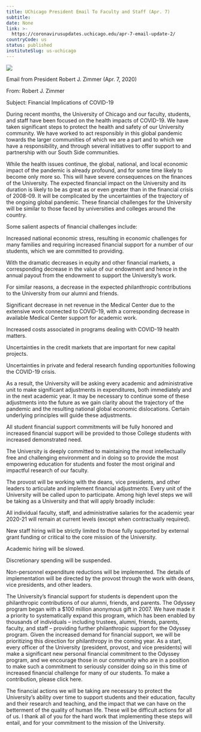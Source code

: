 ```yaml
---
title: UChicago President Email To Faculty and Staff (Apr. 7)
subtitle: 
date: None
link: >-
  https://coronavirusupdates.uchicago.edu/apr-7-email-update-2/
countryCode: us
status: published
instituteSlug: us-uchicago
---
```

![](https://voices.uchicago.edu/coronavirusupdates/files/2019/04/Corona_updates_fullres.jpg)

Email from President Robert J. Zimmer (Apr. 7, 2020)

From: Robert J. Zimmer

Subject: Financial Implications of COVID-19

During recent months, the University of Chicago and our faculty, students, and staff have been focused on the health impacts of COVID-19. We have taken significant steps to protect the health and safety of our University community. We have worked to act responsibly in this global pandemic towards the larger communities of which we are a part and to which we have a responsibility, and through several initiatives to offer support to and partnership with our South Side communities.

While the health issues continue, the global, national, and local economic impact of the pandemic is already profound, and for some time likely to become only more so. This will have severe consequences on the finances of the University. The expected financial impact on the University and its duration is likely to be as great as or even greater than in the financial crisis of 2008-09. It will be complicated by the uncertainties of the trajectory of the ongoing global pandemic. These financial challenges for the University will be similar to those faced by universities and colleges around the country.

Some salient aspects of financial challenges include:

Increased national economic stress, resulting in economic challenges for many families and requiring increased financial support for a number of our students, which we are committed to providing.

With the dramatic decreases in equity and other financial markets, a corresponding decrease in the value of our endowment and hence in the annual payout from the endowment to support the University’s work.

For similar reasons, a decrease in the expected philanthropic contributions to the University from our alumni and friends.

Significant decrease in net revenue in the Medical Center due to the extensive work connected to COVID-19, with a corresponding decrease in available Medical Center support for academic work.

Increased costs associated in programs dealing with COVID-19 health matters.

Uncertainties in the credit markets that are important for new capital projects.

Uncertainties in private and federal research funding opportunities following the COVID-19 crisis.

As a result, the University will be asking every academic and administrative unit to make significant adjustments in expenditures, both immediately and in the next academic year. It may be necessary to continue some of these adjustments into the future as we gain clarity about the trajectory of the pandemic and the resulting national global economic dislocations. Certain underlying principles will guide these adjustments.

All student financial support commitments will be fully honored and increased financial support will be provided to those College students with increased demonstrated need.

The University is deeply committed to maintaining the most intellectually free and challenging environment and in doing so to provide the most empowering education for students and foster the most original and impactful research of our faculty.

The provost will be working with the deans, vice presidents, and other leaders to articulate and implement financial adjustments. Every unit of the University will be called upon to participate. Among high level steps we will be taking as a University and that will apply broadly include:

All individual faculty, staff, and administrative salaries for the academic year 2020-21 will remain at current levels (except when contractually required).

New staff hiring will be strictly limited to those fully supported by external grant funding or critical to the core mission of the University.

Academic hiring will be slowed.

Discretionary spending will be suspended.

Non-personnel expenditure reductions will be implemented. The details of implementation will be directed by the provost through the work with deans, vice presidents, and other leaders.

The University’s financial support for students is dependent upon the philanthropic contributions of our alumni, friends, and parents. The Odyssey program began with a $100 million anonymous gift in 2007. We have made it a priority to systematically expand this program, which has been enabled by thousands of individuals – including trustees, alumni, friends, parents, faculty, and staff – providing further philanthropic support for the Odyssey program. Given the increased demand for financial support, we will be prioritizing this direction for philanthropy in the coming year. As a start, every officer of the University (president, provost, and vice presidents) will make a significant new personal financial commitment to the Odyssey program, and we encourage those in our community who are in a position to make such a commitment to seriously consider doing so in this time of increased financial challenge for many of our students. To make a contribution, please click here.

The financial actions we will be taking are necessary to protect the University’s ability over time to support students and their education, faculty and their research and teaching, and the impact that we can have on the betterment of the quality of human life. These will be difficult actions for all of us. I thank all of you for the hard work that implementing these steps will entail, and for your commitment to the mission of the University.